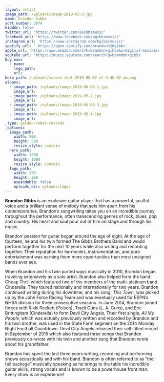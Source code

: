 ```yaml
---
layout: artist
image_path: /uploads/image-2019-05-3.jpg
name: Brandon Gibbs
sort_number: 3874
hidden: false
twitter_url: 'https://twitter.com/BGibbsmusic'
facebook_url: 'https://www.facebook.com/bgibbsmusic/'
instagram_url: 'https://www.instagram.com/bgibbsmusic/'
spotify_url: ' https://open.spotify.com/brandon%20gibbs'
apple_url: 'https://www.amazon.com/s?k=brandon+gibbs&i=digital-music&ref=nb_sb_noss_2'
youtube_url: 'https://music.youtube.com/search?q=brandon+gibbs  '
buy_now:
  - name:
    logo_path:
    url:
hero_path: /uploads/screen-shot-2019-05-02-at-9-40-02-am.png
albums:
  - image_path: /uploads/image-2019-05-02-1.jpg
    image_url:
  - image_path: /uploads/image-2019-05-2.jpg
    image_url:
  - image_path: /uploads/image-2019-05-02-3.jpg
    image_url:
  - image_path: /uploads/image-2019-05-4.jpg
    image_url:
_type: golden-robot-records
_options:
  image_path:
    width: 500
    height: 500
    resize_style: contain
  hero_path:
    width: 1500
    height: 1000
    resize_style: contain
  logo_path:
    width: 200
    height: 200
    expandable: false
    uploads_dir: uploads/logos
---
```


**Brandon Gibbs** is an explosive guitar player that has a powerful, soulful voice and a brilliant sense of melody that sets him apart from his contemporaries. Brandon’s songwriting takes you on an incredible journey throughout the performance, often transcending genres of rock, blues, pop and country. His heart and soul pour out of him on stage and through his music.

Brandon’ passion for guitar began around the age of eight. At the age of fourteen, he and his twin formed The Gibbs Brothers Band and would perform together for the next 10 years while also writing and recording together. Their reputation for harmonies, instrumentation, and pure entertainment was earning them more opportunities than most unsigned bands ever see.

When Brandon and his twin parted ways musically in 2010, Brandon began traveling extensively as a solo artist. Brandon also helped form the band Cheap Thrill which featured two of the members of the multi-platinum band Cinderella. They toured nationally and internationally for two years. Brandon continued writing during his downtime, and his song, *This Town*, was picked up by the John Force Racing Team and was eventually used for ESPN’s NHRA division for three consecutive seasons. In June 2014, Brandon joined forces with Rikki Rockett (Poison), Tracii Guns (L. A. Guns), and Eric Brittingham (Cinderella) to form Devil City Angels. Their first single, *All My People*, which was actually previously written and recorded by Brandon and his twin brother, was used in the State Farm segment on the 2014 Monday Night Football Countdown. Devil City Angels released their self-titled record in September of 2015 which also featured three songs that Brandon previously co-wrote with his twin and another song that Brandon wrote about his grandfather.

Brandon has spent the last three years writing, recording and performing shows acoustically and with his band. Brandon is often referred to as “the full package” musically speaking as he brings to the table his incredible guitar skills, strong vocals and is known to be a powerhouse front man. Every show is an experience\!